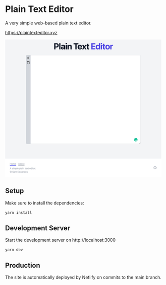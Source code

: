 # Plain Text Editor

A very simple web-based plain text editor.

<https://plaintexteditor.xyz>

![Screenshot of the plain text editor web app](public/imgs/screen-shot-home-page.png)

## Setup

Make sure to install the dependencies:

```bash
yarn install
```

## Development Server

Start the development server on http://localhost:3000

```bash
yarn dev
```

## Production

The site is automatically deployed by Netlify on commits to the main branch.
